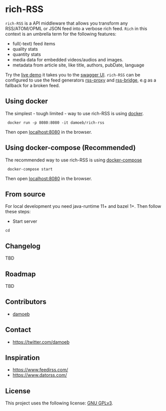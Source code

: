 # rich-RSS

`rich-RSS` is a API middleware that allows you transform any RSS/ATOM/OPML or JSON feed into a verbose rich feed. `Rich` in this context is an umbrella term for the following features:

- full(-text) feed items
- quality stats
- quantity stats
- media data for embedded videos/audios and images.
- metadata from article site, like title, authors, pubDate, language

Try the [live demo](https://richrss.migor.org/) it takes you to the [swagger UI](https://swagger.io/tools/swagger-ui/). `rich-RSS` can be configured to use the feed generators [rss-proxy](https://github.com/damoeb/rss-proxy) and [rss-bridge](https://github.com/RSS-Bridge/rss-bridge), e.g as a fallback for a broken feed.


## Using docker

The simplest - tough limited - way to use rich-RSS is using [docker](https://docs.docker.com/install/).

```
 docker run -p 8080:8080 -it damoeb/rich-rss
```
Then open [localhost:8080](http://localhost:8080) in the browser. 

## Using docker-compose (Recommended)

The recommended way to use rich-RSS is using [docker-compose](https://docs.docker.com/compose/)

```
 docker-compose start
```
Then open [localhost:8080](http://localhost:8080) in the browser. 


## From source

For local development you need java-runtime 11+ and bazel 1+. Then follow these steps:


- Start server
```
cd 

```

## Changelog
TBD

## Roadmap
TBD

## Contributors

* [damoeb](https://github.com/damoeb)

## Contact

* https://twitter.com/damoeb

## Inspiration
- https://www.feedirss.com/
- https://www.datorss.com/

## License

This project uses the following license: [GNU GPLv3](https://www.gnu.org/licenses/gpl-3.0.en.html).
